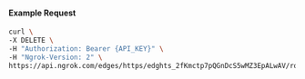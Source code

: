 <!-- Code generated for API Clients. DO NOT EDIT. -->

#### Example Request

```bash
curl \
-X DELETE \
-H "Authorization: Bearer {API_KEY}" \
-H "Ngrok-Version: 2" \
https://api.ngrok.com/edges/https/edghts_2fKmctp7pQGnDcS5wMZ3EpALwAV/routes/edghtsrt_2fKmcqaUXNXC8riDf9GTOMcVB7T/policy
```
